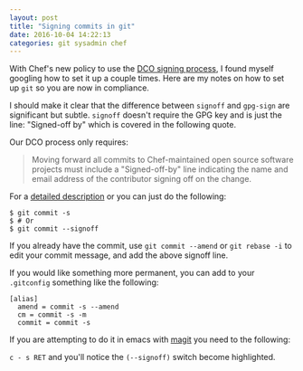 ```yaml
---
layout: post
title: "Signing commits in git"
date: 2016-10-04 14:22:13
categories: git sysadmin chef
---
```


With Chef's new policy to use the [DCO signing process][dcosigning], I found
myself googling how to set it up a couple times. Here are my notes on how to
set up `git` so you are now in compliance.

I should make it clear that the difference between `signoff` and `gpg-sign`
are significant but subtle. `signoff`  doesn't require the GPG key and is just
the line: "Signed-off by" which is covered in the following quote.

Our DCO process only requires:

> Moving forward all commits to Chef-maintained open source software projects must include a "Signed-off-by" line indicating the name and email address of the contributor signing off on the change.

For a [detailed description][detailed] or you can just do the following:

```
$ git commit -s
$ # Or
$ git commit --signoff
```
If you already have the commit, use `git commit --amend` or `git rebase -i` to
edit your commit message, and add the above signoff line.

If you would like something more permanent, you can add to your `.gitconfig`
something like the following:

```
[alias]
  amend = commit -s --amend
  cm = commit -s -m
  commit = commit -s
```

If you are attempting to do it in emacs with [magit][magit] you need to
the following:

`c - s RET` and you'll notice the `(--signoff)` switch become highlighted.


[dcosigning]: https://discourse.chef.io/t/a-developer-certificate-of-origin-dco-is-now-required-with-code-contributions/9579
[detailed]: http://stackoverflow.com/questions/13457203/how-to-add-the-signed-off-by-field-in-the-git-patch
[magit]: https://magit.vc/
[gpg]: https://harryrschwartz.com/2014/11/01/automatically-signing-your-git-commits.html
